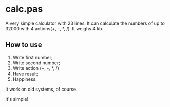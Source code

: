 calc.pas
========

A very simple calculator with 23 lines. It can calculate the numbers of up to 32000 with 4 actions(+, -, *, /). It weighs 4 kb.

<h2>How to use</h2>

<ol>
  <li>Write first number;</li>
  <li>Write second number;</li>
  <li>Write action (+, -, *, /)</li>
  <li>Have result;</li>
  <li>Happiness.</li>
</ol>

It work on old systems, of course.

It's simple!
